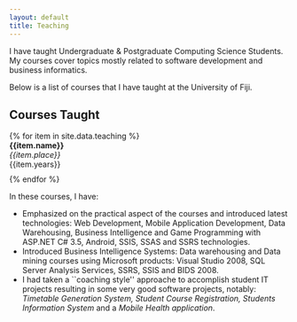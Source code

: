 ```yaml
---
layout: default
title: Teaching
---
```

I have taught Undergraduate & Postgraduate Computing Science Students. My courses cover topics mostly related to software development and business informatics. 

Below is a list of courses that I have taught at the University of Fiji. <br>

<h2 class="text-primary">Courses Taught</h2>
{% for item in site.data.teaching %}
  <div style="padding-bottom: 10px"> <b>{{item.name}}</b><br>
  <i>{{item.place}}</i><br>
  {{item.years}}</div>
{% endfor %}

In these courses, I have:

- Emphasized on the practical aspect of the courses and introduced latest technologies: Web Development,
Mobile Application Development, Data Warehousing, Business Intelligence and Game Programming with ASP.NET
C# 3.5, Android, SSIS, SSAS and SSRS technologies.
- Introduced Business Intelligence Systems: Data warehousing and Data mining courses using Microsoft
products: Visual Studio 2008, SQL Server Analysis Services, SSRS, SSIS and BIDS 2008.
- I had taken a ``coaching style'' approache to accomplish student IT projects resulting in some very good software projects, notably: <i> Timetable Generation System, Student Course Registration, Students Information System</i> and a <i>Mobile Health application</i>.

